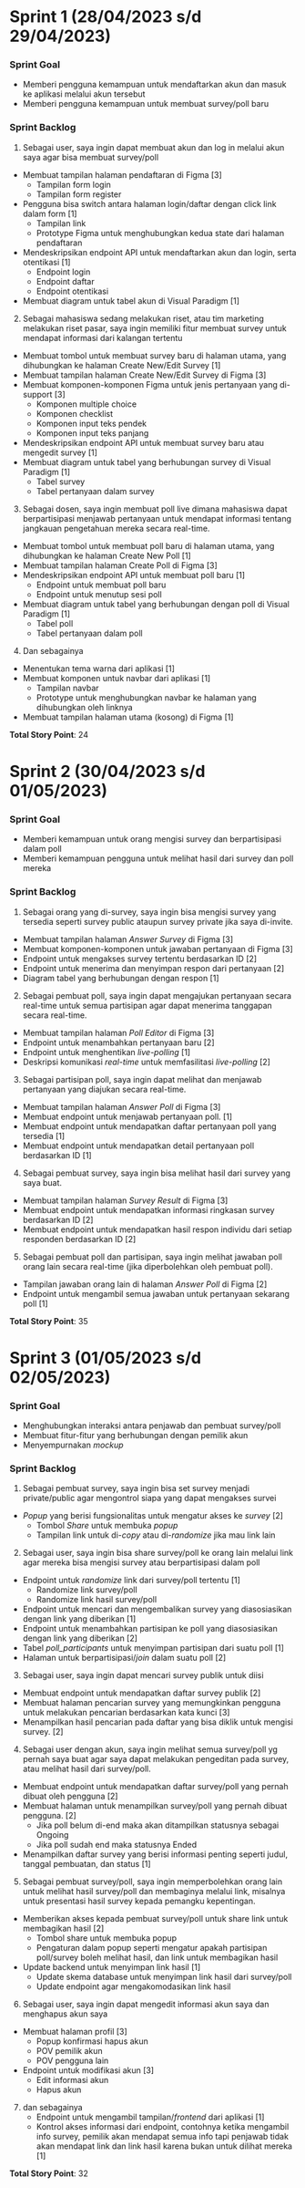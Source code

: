 # Sprint 1 (28/04/2023 s/d 29/04/2023)

### Sprint Goal
- Memberi pengguna kemampuan untuk mendaftarkan akun dan masuk ke aplikasi melalui akun tersebut
- Memberi pengguna kemampuan untuk membuat survey/poll baru

### Sprint Backlog

1. Sebagai user, saya ingin dapat membuat akun dan log in melalui akun saya agar bisa membuat survey/poll
- Membuat tampilan halaman pendaftaran di Figma [3]
    - Tampilan form login
    - Tampilan form register
- Pengguna bisa switch antara halaman login/daftar dengan click link dalam form [1]
    - Tampilan link
    - Prototype Figma untuk menghubungkan kedua state dari halaman pendaftaran
- Mendeskripsikan endpoint API untuk mendaftarkan akun dan login, serta otentikasi [1]
    - Endpoint login
    - Endpoint daftar
    - Endpoint otentikasi
- Membuat diagram untuk tabel akun di Visual Paradigm [1]

2. Sebagai mahasiswa sedang melakukan riset, atau tim marketing melakukan riset pasar, saya ingin memiliki fitur membuat survey untuk mendapat informasi dari kalangan tertentu
- Membuat tombol untuk membuat survey baru di halaman utama, yang dihubungkan ke halaman Create New/Edit Survey [1]
- Membuat tampilan halaman Create New/Edit Survey di Figma [3]
- Membuat komponen-komponen Figma untuk jenis pertanyaan yang di-support [3]
    - Komponen multiple choice
    - Komponen checklist
    - Komponen input teks pendek
    - Komponen input teks panjang
- Mendeskripsikan endpoint API untuk membuat survey baru atau mengedit survey [1]
- Membuat diagram untuk tabel yang berhubungan survey di Visual Paradigm [1]
    - Tabel survey
    - Tabel pertanyaan dalam survey

3. Sebagai dosen, saya ingin membuat poll live dimana mahasiswa dapat berpartisipasi menjawab pertanyaan untuk mendapat informasi tentang jangkauan pengetahuan mereka secara real-time.
- Membuat tombol untuk membuat poll baru di halaman utama, yang dihubungkan ke halaman Create New Poll [1]
- Membuat tampilan halaman Create Poll di Figma [3]
- Mendeskripsikan endpoint API untuk membuat poll baru [1]
    - Endpoint untuk membuat poll baru
    - Endpoint untuk menutup sesi poll
- Membuat diagram untuk tabel yang berhubungan dengan poll di Visual Paradigm [1]
    - Tabel poll
    - Tabel pertanyaan dalam poll

4. Dan sebagainya
- Menentukan tema warna dari aplikasi [1]
- Membuat komponen untuk navbar dari aplikasi [1]
    - Tampilan navbar
    - Prototype untuk menghubungkan navbar ke halaman yang dihubungkan oleh linknya
- Membuat tampilan halaman utama (kosong) di Figma [1]

**Total Story Point**: 24

# Sprint 2 (30/04/2023 s/d 01/05/2023)

### Sprint Goal
- Memberi kemampuan untuk orang mengisi survey dan berpartisipasi dalam poll
- Memberi kemampuan pengguna untuk melihat hasil dari survey dan poll mereka

### Sprint Backlog

1. Sebagai orang yang di-survey, saya ingin bisa mengisi survey yang tersedia seperti survey public ataupun survey private jika saya di-invite.
- Membuat tampilan halaman *Answer Survey* di Figma [3]
- Membuat komponen-komponen untuk jawaban pertanyaan di Figma [3]
- Endpoint untuk mengakses survey tertentu berdasarkan ID [2]
- Endpoint untuk menerima dan menyimpan respon dari pertanyaan [2]
- Diagram tabel yang berhubungan dengan respon [1]

2. Sebagai pembuat poll, saya ingin dapat mengajukan pertanyaan secara real-time untuk semua partisipan agar dapat menerima tanggapan secara real-time.
- Membuat tampilan halaman *Poll Editor* di Figma [3]
- Endpoint untuk menambahkan pertanyaan baru [2]
- Endpoint untuk menghentikan *live-polling* [1]
- Deskripsi komunikasi *real-time* untuk memfasilitasi *live-polling* [2]

3. Sebagai partisipan poll, saya ingin dapat melihat dan menjawab pertanyaan yang diajukan secara real-time.
- Membuat tampilan halaman *Answer Poll* di Figma [3]
- Membuat endpoint untuk menjawab pertanyaan poll. [1]
- Membuat endpoint untuk mendapatkan daftar pertanyaan poll yang tersedia [1]
- Membuat endpoint untuk mendapatkan detail pertanyaan poll berdasarkan ID [1]

4. Sebagai pembuat survey, saya ingin bisa melihat hasil dari survey yang saya buat.
- Membuat tampilan halaman *Survey Result* di Figma [3]
- Membuat endpoint untuk mendapatkan informasi ringkasan survey berdasarkan ID [2]
- Membuat endpoint untuk mendapatkan hasil respon individu dari setiap responden berdasarkan ID [2]

5. Sebagai pembuat poll dan partisipan, saya ingin melihat jawaban poll orang lain secara real-time (jika diperbolehkan oleh pembuat poll).
- Tampilan jawaban orang lain di halaman *Answer Poll* di Figma [2]
- Endpoint untuk mengambil semua jawaban untuk pertanyaan sekarang poll [1]

**Total Story Point**: 35

# Sprint 3 (01/05/2023 s/d 02/05/2023)

### Sprint Goal
- Menghubungkan interaksi antara penjawab dan pembuat survey/poll
- Membuat fitur-fitur yang berhubungan dengan pemilik akun
- Menyempurnakan *mockup*

### Sprint Backlog
1. Sebagai pembuat survey, saya ingin bisa set survey menjadi private/public agar mengontrol siapa yang dapat mengakses survei
- *Popup* yang berisi fungsionalitas untuk mengatur akses ke *survey* [2]
    - Tombol *Share* untuk membuka *popup*
    - Tampilan link untuk di-*copy* atau di-*randomize* jika mau link lain

2. Sebagai user, saya ingin bisa share survey/poll ke orang lain melalui link agar mereka bisa mengisi survey atau berpartisipasi dalam poll
- Endpoint untuk *randomize* link dari survey/poll tertentu [1]
    - Randomize link survey/poll
    - Randomize link hasil survey/poll
- Endpoint untuk mencari dan mengembalikan survey yang diasosiasikan dengan link yang diberikan [1]
- Endpoint untuk menambahkan partisipan ke poll yang diasosiasikan dengan link yang diberikan [2]
- Tabel *poll_participants* untuk menyimpan partisipan dari suatu poll [1]
- Halaman untuk berpartisipasi/*join* dalam suatu poll [2]

3. Sebagai user, saya ingin dapat mencari survey publik untuk diisi
- Membuat endpoint untuk mendapatkan daftar survey publik [2]
- Membuat halaman pencarian survey yang memungkinkan pengguna untuk melakukan pencarian berdasarkan kata kunci [3]
- Menampilkan hasil pencarian pada daftar yang bisa diklik untuk mengisi survey. [2]

4. Sebagai user dengan akun, saya ingin melihat semua survey/poll yg pernah saya buat agar saya dapat melakukan pengeditan pada survey, atau melihat hasil dari survey/poll.
- Membuat endpoint untuk mendapatkan daftar survey/poll yang pernah dibuat oleh pengguna [2]
- Membuat halaman untuk menampilkan survey/poll yang pernah dibuat pengguna. [2]
    - Jika poll belum di-end maka akan ditampilkan statusnya sebagai Ongoing
    - Jika poll sudah end maka statusnya Ended
- Menampilkan daftar survey yang berisi informasi penting seperti judul, tanggal pembuatan, dan status [1]

5. Sebagai pembuat survey/poll, saya ingin memperbolehkan orang lain untuk melihat hasil survey/poll dan membaginya melalui link, misalnya untuk presentasi hasil survey kepada pemangku kepentingan.
- Memberikan akses kepada pembuat survey/poll untuk share link untuk membagikan hasil [2]
    - Tombol share untuk membuka popup
    - Pengaturan dalam popup seperti mengatur apakah partisipan poll/survey boleh melihat hasil, dan link untuk membagikan hasil
- Update backend untuk menyimpan link hasil [1]
    - Update skema database untuk menyimpan link hasil dari survey/poll
    - Update endpoint agar mengakomodasikan link hasil

6. Sebagai user, saya ingin dapat mengedit informasi akun saya dan menghapus akun saya
- Membuat halaman profil [3]
    - Popup konfirmasi hapus akun
    - POV pemilik akun
    - POV pengguna lain
- Endpoint untuk modifikasi akun [3]
    - Edit informasi akun
    - Hapus akun

7. dan sebagainya
    - Endpoint untuk mengambil tampilan/*frontend* dari aplikasi [1]
    - Kontrol akses informasi dari endpoint, contohnya ketika mengambil info survey, pemilik akan mendapat semua info tapi penjawab tidak akan mendapat link dan link hasil karena bukan untuk dilihat mereka [1]

**Total Story Point**: 32